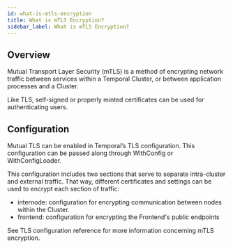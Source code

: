 ```yaml
---
id: what-is-mtls-encryption
title: What is mTLS Encryption?
sidebar_label: What is mTLS Encryption?
---
```


## Overview

Mutual Transport Layer Security (mTLS) is a method of encrypting network traffic between services within a Temporal Cluster, or between application processes and a Cluster.

Like TLS, self-signed or properly minted certificates can be used for authenticating users.

## Configuration

Mutual TLS can be enabled in Temporal’s TLS configuration. This configuration can be passed along through WithConfig or WithConfigLoader.

This configuration includes two sections that serve to separate intra-cluster and external traffic. That way, different certificates and settings can be used to encrypt each section of traffic:

- internode: configuration for encrypting communication between nodes within the Cluster.
- frontend: configuration for encrypting the Frontend's public endpoints

See TLS configuration reference for more information concerning mTLS encryption.
